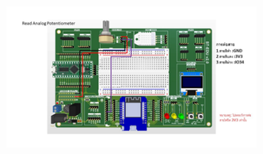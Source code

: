 ![Alt text](https://github.com/topwatcharakorn/EducationCode-by-SumTech/blob/main/Examples%20ST-EDU/Analog%20VR/IMG.jpg?raw=true "Wiring digram")
